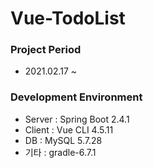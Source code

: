 # **Vue-TodoList**
### Project Period
- 2021.02.17 ~
### Development Environment
- Server : Spring Boot 2.4.1
- Client : Vue CLI 4.5.11
- DB : MySQL 5.7.28
- 기타 : gradle-6.7.1

